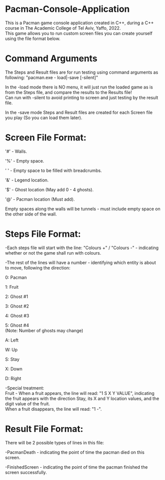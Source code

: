 # Pacman-Console-Application
This is a Pacman game console application created in C++, during a C++ course in The Academic College of Tel Aviv, Yaffo, 2022.  
This game allows you to run custom screen files you can create yourself using the file format below.
 
# Command Arguments
The Steps and Result files are for run testing using command arguments as following: "pacman.exe - load|-save [-silent]"  
  
In the -load mode there is NO menu, it will just run the loaded game as is from the Steps file, and compare the results to the Results file!  
Can run with -silent to avoid printing to screen and just testing by the result file.  
  
In the -save mode Steps and Result files are created for each Screen file you play (So you can load them later).
 
# Screen File Format:

'#' - Walls.  
  
'%' - Empty space.  
  
' ' - Empty space to be filled with breadcrumbs.  
  
'&' - Legend location.  
  
'$' - Ghost location (May add 0 - 4 ghosts).  
  
'@' - Pacman location (Must add).  
  
Empty spaces along the walls will be tunnels - must include empty space on the other side of the wall.

# Steps File Format:
-Each steps file will start with the line: "Colours +" / "Colours -" - indicating whether or not the game shall run with colours.  
  
-The rest of the lines will have a number - identifying which entity is about to move, following the direction:  
  
0: Pacman  
  
1: Fruit  
  
2: Ghost #1  
  
3: Ghost #2  
  
4: Ghost #3  
  
5: Ghost #4  
(Note: Number of ghosts may change)  
  
A: Left  
  
W: Up  
  
S: Stay  
  
X: Down  
  
D: Right  
  
-Special treatment:  
Fruit - When a fruit appears, the line will read: "1 S X Y VALUE", indicating the fruit appears with the direction Stay, its X and Y location values, and the digit value of the fruit.  
When a fruit disappears, the line will read: "1 -".
 
# Result File Format:
There will be 2 possible types of lines in this file:  
  
-PacmanDeath <Time Stamp> - indicating the point of time the pacman died on this screen.  

-FinishedScreen <Time Stamp> - indicating the point of time the pacman finished the screen successfully.
